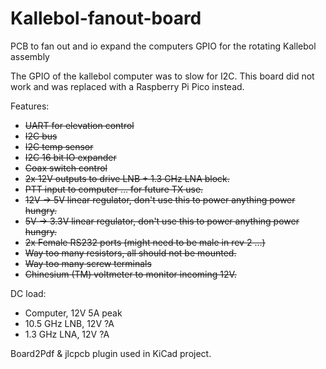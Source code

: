 # Kallebol-fanout-board
PCB to fan out and io expand the computers GPIO for the rotating Kallebol assembly

The GPIO of the kallebol computer was to slow for I2C. This board did not work and was replaced with a Raspberry Pi Pico instead.  

Features: 

* ~~UART for elevation control~~
* ~~I2C bus~~
* ~~I2C temp sensor~~
* ~~I2C 16 bit IO expander~~
* ~~Coax switch control~~
* ~~2x 12V outputs to drive LNB + 1.3 GHz LNA block.~~
* ~~PTT input to computer ... for future TX use.~~
* ~~12V -> 5V linear regulator, don't use this to power anything power hungry.~~
* ~~5V -> 3.3V linear regulator, don't use this to power anything power hungry.~~
* ~~2x Female RS232 ports (might need to be male in rev 2 ...)~~
* ~~Way too many resistors, all should not be mounted.~~
* ~~Way too many screw terminals~~
* ~~Chinesium (TM) voltmeter to monitor incoming 12V.~~

DC load: 
* Computer, 12V 5A peak 
* 10.5 GHz LNB, 12V ?A
* 1.3 GHz LNA, 12V ?A

Board2Pdf & jlcpcb plugin used in KiCad project. 
